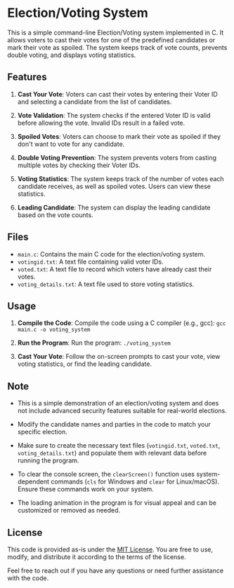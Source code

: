# Election/Voting System

This is a simple command-line Election/Voting system implemented in C. It allows voters to cast their votes for one of the predefined candidates or mark their vote as spoiled. The system keeps track of vote counts, prevents double voting, and displays voting statistics.

## Features

1. **Cast Your Vote**: Voters can cast their votes by entering their Voter ID and selecting a candidate from the list of candidates.

2. **Vote Validation**: The system checks if the entered Voter ID is valid before allowing the vote. Invalid IDs result in a failed vote.

3. **Spoiled Votes**: Voters can choose to mark their vote as spoiled if they don't want to vote for any candidate.

4. **Double Voting Prevention**: The system prevents voters from casting multiple votes by checking their Voter IDs.

5. **Voting Statistics**: The system keeps track of the number of votes each candidate receives, as well as spoiled votes. Users can view these statistics.

6. **Leading Candidate**: The system can display the leading candidate based on the vote counts.

## Files

- `main.c`: Contains the main C code for the election/voting system.
- `votingid.txt`: A text file containing valid voter IDs.
- `voted.txt`: A text file to record which voters have already cast their votes.
- `voting_details.txt`: A text file used to store voting statistics.


## Usage

1. **Compile the Code**: Compile the code using a C compiler (e.g., gcc): `gcc main.c -o voting_system`

2. **Run the Program**: Run the program: `./voting_system`

3. **Cast Your Vote**: Follow the on-screen prompts to cast your vote, view voting statistics, or find the leading candidate.

## Note

- This is a simple demonstration of an election/voting system and does not include advanced security features suitable for real-world elections.

- Modify the candidate names and parties in the code to match your specific election.

- Make sure to create the necessary text files (`votingid.txt`, `voted.txt`, `voting_details.txt`) and populate them with relevant data before running the program.

- To clear the console screen, the `clearScreen()` function uses system-dependent commands (`cls` for Windows and `clear` for Linux/macOS). Ensure these commands work on your system.

- The loading animation in the program is for visual appeal and can be customized or removed as needed.

## License

This code is provided as-is under the [MIT License](LICENSE). You are free to use, modify, and distribute it according to the terms of the license.

Feel free to reach out if you have any questions or need further assistance with the code.
